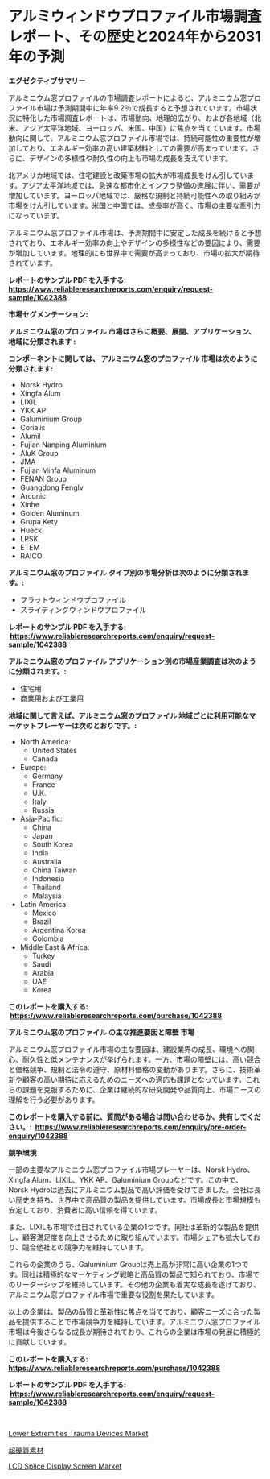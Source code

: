 <p><h1>アルミウィンドウプロファイル市場調査レポート、その歴史と2024年から2031年の予測</h1></p><p><strong>エグゼクティブサマリー</strong></p>
<p><p>アルミニウム窓プロファイルの市場調査レポートによると、アルミニウム窓プロファイル市場は予測期間中に年率9.2％で成長すると予想されています。市場状況に特化した市場調査レポートは、市場動向、地理的広がり、および各地域（北米、アジア太平洋地域、ヨーロッパ、米国、中国）に焦点を当てています。市場動向に関して、アルミニウム窓プロファイル市場では、持続可能性の重要性が増加しており、エネルギー効率の高い建築材料としての需要が高まっています。さらに、デザインの多様性や耐久性の向上も市場の成長を支えています。</p><p>北アメリカ地域では、住宅建設と改築市場の拡大が市場成長をけん引しています。アジア太平洋地域では、急速な都市化とインフラ整備の進展に伴い、需要が増加しています。ヨーロッパ地域では、厳格な規制と持続可能性への取り組みが市場をけん引しています。米国と中国では、成長率が高く、市場の主要な牽引力になっています。</p><p>アルミニウム窓プロファイル市場は、予測期間中に安定した成長を続けると予想されており、エネルギー効率の向上やデザインの多様性などの要因により、需要が増加しています。地理的にも世界中で需要が高まっており、市場の拡大が期待されています。</p></p>
<p><strong>レポートのサンプル PDF を入手する: <a href="https://www.reliableresearchreports.com/enquiry/request-sample/1042388">https://www.reliableresearchreports.com/enquiry/request-sample/1042388</a></strong></p>
<p><strong>市場セグメンテーション:</strong></p>
<p><strong> アルミニウム窓のプロファイル 市場はさらに概要、展開、アプリケーション、地域に分類されます :</strong></p>
<p><strong>コンポーネントに関しては、 アルミニウム窓のプロファイル 市場は次のように分類されます: &nbsp;</strong></p>
<p><ul><li>Norsk Hydro</li><li>Xingfa Alum</li><li>LIXIL</li><li>YKK AP</li><li>Galuminium Group</li><li>Corialis</li><li>Alumil</li><li>Fujian Nanping Aluminium</li><li>AluK Group</li><li>JMA</li><li>Fujian Minfa Aluminum</li><li>FENAN Group</li><li>Guangdong Fenglv</li><li>Arconic</li><li>Xinhe</li><li>Golden Aluminum</li><li>Grupa Kety</li><li>Hueck</li><li>LPSK</li><li>ETEM</li><li>RAICO</li></ul></p>
<p><strong> アルミニウム窓のプロファイル タイプ別の市場分析は次のように分類されます。:</strong></p>
<p><ul><li>フラットウィンドウプロファイル</li><li>スライディングウィンドウプロファイル</li></ul></p>
<p><strong>レポートのサンプル PDF を入手する: &nbsp;<a href="https://www.reliableresearchreports.com/enquiry/request-sample/1042388">https://www.reliableresearchreports.com/enquiry/request-sample/1042388</a></strong></p>
<p><strong> アルミニウム窓のプロファイル アプリケーション別の市場産業調査は次のように分類されます。:</strong></p>
<p><ul><li>住宅用</li><li>商業用および工業用</li></ul></p>
<p><strong>地域に関して言えば、アルミニウム窓のプロファイル 地域ごとに利用可能なマーケットプレーヤーは次のとおりです。:</strong></p>
<p><ul>
    <li>
        North America:
        <ul>
            <li>United States</li>
            <li>Canada</li>
        </ul>
    </li>
    <li>
        Europe:
        <ul>
            <li>Germany</li>
            <li>France</li>
            <li>U.K.</li>
            <li>Italy</li>
            <li>Russia</li>
        </ul>
    </li>
    <li>
        Asia-Pacific:
        <ul>
            <li>China</li>
            <li>Japan</li>
            <li>South Korea</li>
            <li>India</li>
            <li>Australia</li>
            <li>China Taiwan</li>
            <li>Indonesia</li>
            <li>Thailand</li>
            <li>Malaysia</li>
        </ul>
    </li>
    <li>
        Latin America:
        <ul>
            <li>Mexico</li>
            <li>Brazil</li>
            <li>Argentina Korea</li>
            <li>Colombia</li>
        </ul>
    </li>
    <li>
        Middle East & Africa:
        <ul>
            <li>Turkey</li>
            <li>Saudi</li>
            <li>Arabia</li>
            <li>UAE</li>
            <li>Korea</li>
        </ul>
    </li>
    </ul></p>
<p><strong>このレポートを購入する: &nbsp;<a href="https://www.reliableresearchreports.com/purchase/1042388">https://www.reliableresearchreports.com/purchase/1042388</a></strong></p>
<p><strong>アルミニウム窓のプロファイル の主な推進要因と障壁 市場</strong></p>
<p><p>アルミニウム窓プロファイル市場の主な要因は、建設業界の成長、環境への関心、耐久性と低メンテナンスが挙げられます。一方、市場の障壁には、高い競合と価格競争、規制と法令の遵守、原材料価格の変動があります。さらに、技術革新や顧客の高い期待に応えるためのニーズへの適応も課題となっています。これらの課題を克服するために、企業は継続的な研究開発や品質向上、市場ニーズの理解を行う必要があります。</p></p>
<p><strong>このレポートを購入する前に、質問がある場合は問い合わせるか、共有してください。:&nbsp; <a href="https://www.reliableresearchreports.com/enquiry/pre-order-enquiry/1042388">https://www.reliableresearchreports.com/enquiry/pre-order-enquiry/1042388</a></strong></p>
<p><strong>競争環境</strong></p>
<p><p>一部の主要なアルミニウム窓プロファイル市場プレーヤーは、Norsk Hydro、Xingfa Alum、LIXIL、YKK AP、Galuminium Groupなどです。この中で、Norsk Hydroは過去にアルミニウム製品で高い評価を受けてきました。会社は長い歴史を持ち、世界中で高品質の製品を提供しています。市場成長と市場規模も安定しており、消費者に高い信頼を得ています。</p><p>また、LIXILも市場で注目されている企業の1つです。同社は革新的な製品を提供し、顧客満足度を向上させるために取り組んでいます。市場シェアも拡大しており、競合他社との競争力を維持しています。</p><p>これらの企業のうち、Galuminium Groupは売上高が非常に高い企業の1つです。同社は積極的なマーケティング戦略と高品質の製品で知られており、市場でのリーダーシップを維持しています。その他の企業も着実な成長を遂げており、アルミニウム窓プロファイル市場で重要な役割を果たしています。</p><p>以上の企業は、製品の品質と革新性に焦点を当てており、顧客ニーズに合った製品を提供することで市場競争力を維持しています。アルミニウム窓プロファイル市場は今後さらなる成長が期待されており、これらの企業は市場の発展に積極的に貢献しています。</p></p>
<p><strong>このレポートを購入する: &nbsp; <a href="https://www.reliableresearchreports.com/purchase/1042388">https://www.reliableresearchreports.com/purchase/1042388</a></strong></p>
<p><strong>レポートのサンプル PDF を入手する: &nbsp;<a href="https://www.reliableresearchreports.com/enquiry/request-sample/1042388">https://www.reliableresearchreports.com/enquiry/request-sample/1042388</a></strong><strong></strong></p>
<p>&nbsp;</p>
<p><p><a href="https://www.linkedin.com/pulse/global-lower-extremities-trauma-devices-market-types-applications-5hyfe?trackingId=uEETJsU4FrqYaPjq0bHMeg%3D%3D">Lower Extremities Trauma Devices Market</a></p><p><a href="https://github.com/mohamedbakry57/Market-Research-Report-List-3/blob/main/786087915575.md">超硬質素材</a></p><p><a href="https://www.linkedin.com/pulse/lcd-splice-display-screen-market-size-share-amp-trends-analysis-jraje?trackingId=PTxars0BLMVq%2BOy3MQ3dSQ%3D%3D">LCD Splice Display Screen Market</a></p></p>